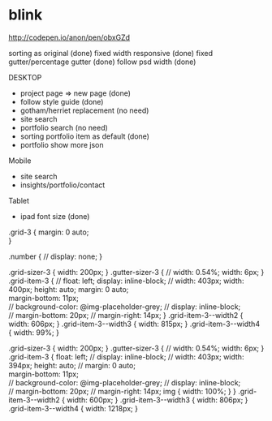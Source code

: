 # blink
http://codepen.io/anon/pen/obxGZd

sorting as original (done)
fixed width responsive (done)
fixed gutter/percentage gutter (done)
follow psd width (done)

DESKTOP
- project page => new page (done)
- follow style guide (done)
- gotham/herriet replacement (no need)
- site search
- portfolio search (no need)
- sorting portfolio item as default (done)
- portfolio show more json

Mobile
- site search
- insights/portfolio/contact

Tablet
- ipad font size (done)

.grid-3 {
	margin: 0 auto;			
}

.number {
	// display: none;
}

.grid-sizer-3 {
	width: 200px;
}
.gutter-sizer-3 {
	// width: 0.54%;
	width: 6px;
}
.grid-item-3 { 
	// float: left;
	display: inline-block;
	// width: 403px;
	width: 400px;
	height: auto;
	margin: 0 auto;				
	margin-bottom: 11px;				
	// background-color: @img-placeholder-grey;
	// display: inline-block;				
	// margin-bottom: 20px;
	// margin-right: 14px;
}
.grid-item-3--width2 { 
	width: 606px; 
}
.grid-item-3--width3 { 
	width: 815px; 
}
.grid-item-3--width4 { 
	width: 99%;
}


.grid-sizer-3 {
	width: 200px;
}
.gutter-sizer-3 {
	// width: 0.54%;
	width: 6px;
}
.grid-item-3 { 
	float: left;
	// display: inline-block;
	// width: 403px;
	width: 394px;
	height: auto;
	// margin: 0 auto;				
	margin-bottom: 11px;				
	// background-color: @img-placeholder-grey;
	// display: inline-block;				
	// margin-bottom: 20px;
	// margin-right: 14px;
	img {
		width: 100%;
	}
}
.grid-item-3--width2 { 
	width: 600px; 
}
.grid-item-3--width3 { 
	width: 806px; 
}
.grid-item-3--width4 { 
	width: 1218px;
}